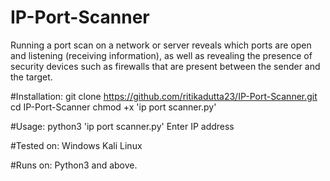 # IP-Port-Scanner
Running a port scan on a network or server reveals which ports are open and listening (receiving information), as well as revealing the presence of security devices such as firewalls that are present between the sender and the target.

#Installation:
git clone https://github.com/ritikadutta23/IP-Port-Scanner.git
cd IP-Port-Scanner
chmod +x 'ip port scanner.py'


#Usage: 
python3 'ip port scanner.py'
Enter IP address

#Tested on:
Windows
Kali Linux

#Runs on: 
Python3 and above.
